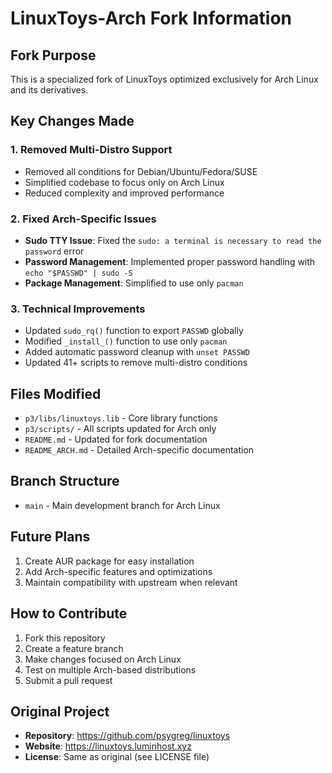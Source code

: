 # LinuxToys-Arch Fork Information

## Fork Purpose
This is a specialized fork of LinuxToys optimized exclusively for Arch Linux and its derivatives.

## Key Changes Made

### 1. Removed Multi-Distro Support
- Removed all conditions for Debian/Ubuntu/Fedora/SUSE
- Simplified codebase to focus only on Arch Linux
- Reduced complexity and improved performance

### 2. Fixed Arch-Specific Issues
- **Sudo TTY Issue**: Fixed the `sudo: a terminal is necessary to read the password` error
- **Password Management**: Implemented proper password handling with `echo "$PASSWD" | sudo -S`
- **Package Management**: Simplified to use only `pacman`

### 3. Technical Improvements
- Updated `sudo_rq()` function to export `PASSWD` globally
- Modified `_install_()` function to use only `pacman`
- Added automatic password cleanup with `unset PASSWD`
- Updated 41+ scripts to remove multi-distro conditions

## Files Modified
- `p3/libs/linuxtoys.lib` - Core library functions
- `p3/scripts/` - All scripts updated for Arch only
- `README.md` - Updated for fork documentation
- `README_ARCH.md` - Detailed Arch-specific documentation

## Branch Structure
- `main` - Main development branch for Arch Linux

## Future Plans
1. Create AUR package for easy installation
2. Add Arch-specific features and optimizations
3. Maintain compatibility with upstream when relevant

## How to Contribute
1. Fork this repository
2. Create a feature branch
3. Make changes focused on Arch Linux
4. Test on multiple Arch-based distributions
5. Submit a pull request

## Original Project
- **Repository**: https://github.com/psygreg/linuxtoys
- **Website**: https://linuxtoys.luminhost.xyz
- **License**: Same as original (see LICENSE file)
